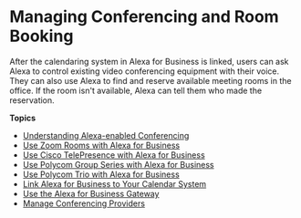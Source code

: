 # Managing Conferencing and Room Booking<a name="manage-conferencing"></a>

After the calendaring system in Alexa for Business is linked, users can ask Alexa to control existing video conferencing equipment with their voice\. They can also use Alexa to find and reserve available meeting rooms in the office\. If the room isn't available, Alexa can tell them who made the reservation\.

**Topics**
+ [Understanding Alexa\-enabled Conferencing](setup-conferencing.md)
+ [Use Zoom Rooms with Alexa for Business](use-zoom.md)
+ [Use Cisco TelePresence with Alexa for Business](using-cisco.md)
+ [Use Polycom Group Series with Alexa for Business](using-polycom.md)
+ [Use Polycom Trio with Alexa for Business](using-polycom-trio.md)
+ [Link Alexa for Business to Your Calendar System](manage-calendaring.md)
+ [Use the Alexa for Business Gateway](a4b-gateway.md)
+ [Manage Conferencing Providers](manage-providers.md)